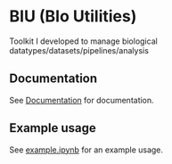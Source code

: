 # BIU (BIo Utilities)

Toolkit I developed to manage biological datatypes/datasets/pipelines/analysis

## Documentation

See [Documentation](docs#biu-documentation) for documentation.

## Example usage

See [example.ipynb](docs/example.ipynb) for an example usage.
